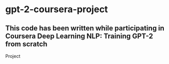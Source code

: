 # gpt-2-coursera-project

## This code has been written while participating in Coursera Deep Learning NLP: Training GPT-2 from scratch
Project
